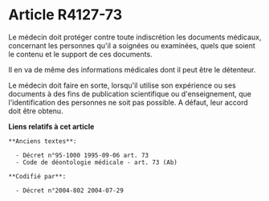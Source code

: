 # Article R4127-73

Le médecin doit protéger contre toute indiscrétion les documents médicaux, concernant les personnes qu'il a soignées ou
examinées, quels que soient le contenu et le support de ces documents.

Il en va de même des informations médicales dont il peut être le détenteur.

Le médecin doit faire en sorte, lorsqu'il utilise son expérience ou ses documents à des fins de publication scientifique ou
d'enseignement, que l'identification des personnes ne soit pas possible. A défaut, leur accord doit être obtenu.

**Liens relatifs à cet article**

	**Anciens textes**:

	  - Décret n°95-1000 1995-09-06 art. 73
	  - Code de déontologie médicale - art. 73 (Ab)

	**Codifié par**:

	  - Décret n°2004-802 2004-07-29
